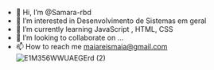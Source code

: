
- 👋 Hi, I’m @Samara-rbd
- 👀 I’m interested in  Desenvolvimento de Sistemas  em geral
- 🌱 I’m currently learning  JavaScript ,  HTML,  CSS
- 💞️ I’m looking to collaborate on ...
- 📫 How to reach me  maiareismaia@gmail.com![E1M356WWUAEGErd (2)](https://user-images.githubusercontent.com/72771371/118016278-99c93c80-b32b-11eb-9e0d-21012832b72e.jpg)


<!---
Samara-rbd/Samara-rbd is a ✨ special ✨ repository because its `README.md` (this file) appears on your GitHub profile.
You can click the Preview link to take a look at your changes.
--->
